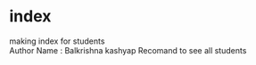 # index

making index for students
<br/>
Author Name : Balkrishna kashyap
Recomand to see all students


